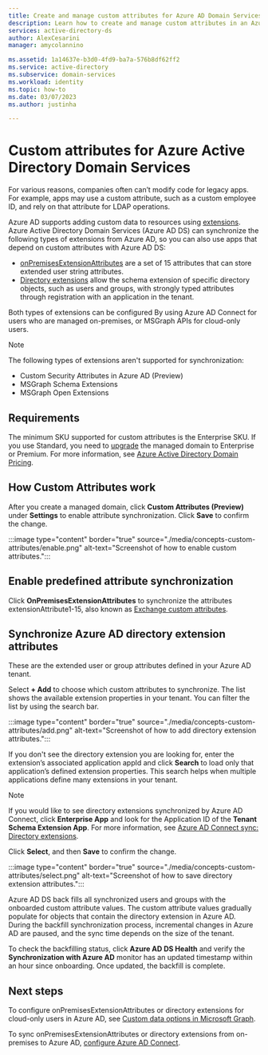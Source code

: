 ```yaml
---
title: Create and manage custom attributes for Azure AD Domain Services | Microsoft Docs
description: Learn how to create and manage custom attributes in an Azure AD DS managed domain.
services: active-directory-ds
author: AlexCesarini
manager: amycolannino

ms.assetid: 1a14637e-b3d0-4fd9-ba7a-576b8df62ff2
ms.service: active-directory
ms.subservice: domain-services
ms.workload: identity
ms.topic: how-to
ms.date: 03/07/2023
ms.author: justinha

---
```

# Custom attributes for Azure Active Directory Domain Services

For various reasons, companies often can’t modify code for legacy apps. For example, apps may use a custom attribute, such as a custom employee ID, and rely on that attribute for LDAP operations. 

Azure AD supports adding custom data to resources using [extensions](/graph/extensibility-overview). Azure Active Directory Domain Services (Azure AD DS) can synchronize the following types of extensions from Azure AD, so you can also use apps that depend on custom attributes with Azure AD DS:  

- [onPremisesExtensionAttributes](/graph/extensibility-overview?tabs=http#extension-attributes) are a set of 15 attributes that can store extended user string attributes. 
- [Directory extensions](/graph/extensibility-overview?tabs=http#directory-azure-ad-extensions) allow the schema extension of specific directory objects, such as users and groups, with strongly typed attributes through registration with an application in the tenant. 

Both types of extensions can be configured By using Azure AD Connect for users who are managed on-premises, or MSGraph APIs for cloud-only users. 

>[!Note] 
>The following types of extensions aren't supported for synchronization:  
>- Custom Security Attributes in Azure AD (Preview)
>- MSGraph Schema Extensions
>- MSGraph Open Extensions


## Requirements 

The minimum SKU supported for custom attributes is the Enterprise SKU. If you use Standard, you need to [upgrade](change-sku.md) the managed domain to Enterprise or Premium. For more information, see [Azure Active Directory Domain Pricing](https://azure.microsoft.com/pricing/details/active-directory-ds/). 

## How Custom Attributes work 

After you create a managed domain, click **Custom Attributes (Preview)** under **Settings** to enable attribute synchronization. Click **Save** to confirm the change. 

:::image type="content" border="true" source="./media/concepts-custom-attributes/enable.png" alt-text="Screenshot of how to enable custom attributes.":::

## Enable predefined attribute synchronization 

Click **OnPremisesExtensionAttributes** to synchronize the attributes extensionAttribute1-15, also known as [Exchange custom attributes](/graph/api/resources/onpremisesextensionattributes).

## Synchronize Azure AD directory extension attributes 

These are the extended user or group attributes defined in your Azure AD tenant. 

Select **+ Add** to choose which custom attributes to synchronize. The list shows the available extension properties in your tenant. You can filter the list by using the search bar. 

:::image type="content" border="true" source="./media/concepts-custom-attributes/add.png" alt-text="Screenshot of how to add directory extension attributes.":::


If you don't see the directory extension you are looking for, enter the extension’s associated application appId and click **Search** to load only that application’s defined extension properties. This search helps when multiple applications define many extensions in your tenant.  

>[!NOTE]
>If you would like to see directory extensions synchronized by Azure AD Connect, click **Enterprise App** and look for the Application ID of the **Tenant Schema Extension App**. For more information, see [Azure AD Connect sync: Directory extensions](../active-directory/hybrid/how-to-connect-sync-feature-directory-extensions.md#configuration-changes-in-azure-ad-made-by-the-wizard).  

Click **Select**, and then **Save** to confirm the change. 

:::image type="content" border="true" source="./media/concepts-custom-attributes/select.png" alt-text="Screenshot of how to save directory extension attributes.":::

Azure AD DS back fills all synchronized users and groups with the onboarded custom attribute values. The custom attribute values gradually populate for objects that contain the directory extension in Azure AD. During the backfill synchronization process, incremental changes in Azure AD are paused, and the sync time depends on the size of the tenant. 

To check the backfilling status, click **Azure AD DS Health** and verify the **Synchronization with Azure AD** monitor has an updated timestamp within an hour since onboarding. Once updated, the backfill is complete. 

## Next steps 

To configure onPremisesExtensionAttributes or directory extensions for cloud-only users in Azure AD, see [Custom data options in Microsoft Graph](/graph/extensibility-overview?tabs=http#custom-data-options-in-microsoft-graph). 

To sync onPremisesExtensionAttributes or directory extensions from on-premises to Azure AD, [configure Azure AD Connect](../active-directory/hybrid/how-to-connect-sync-feature-directory-extensions.md). 